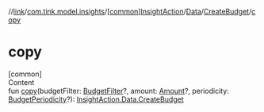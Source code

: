 //[link](../../../../index.md)/[com.tink.model.insights](../../../index.md)/[[common]InsightAction](../../index.md)/[Data](../index.md)/[CreateBudget](index.md)/[copy](copy.md)



# copy  
[common]  
Content  
fun [copy](copy.md)(budgetFilter: [BudgetFilter](../../../../com.tink.model.budget/index.md#%5Bcom.tink.model.budget%2FBudgetFilter%2F%2F%2FPointingToDeclaration%2F%5D%2FClasslikes%2F1135467963)?, amount: [Amount](../../../../com.tink.model.misc/[common]-amount/index.md)?, periodicity: [BudgetPeriodicity](../../../../com.tink.model.budget/index.md#%5Bcom.tink.model.budget%2FBudgetPeriodicity%2F%2F%2FPointingToDeclaration%2F%5D%2FClasslikes%2F1135467963)?): [InsightAction.Data.CreateBudget](index.md)  



